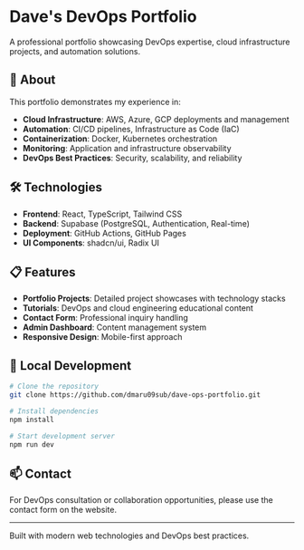 # Dave's DevOps Portfolio

A professional portfolio showcasing DevOps expertise, cloud infrastructure projects, and automation solutions.

## 🚀 About

This portfolio demonstrates my experience in:

- **Cloud Infrastructure**: AWS, Azure, GCP deployments and management
- **Automation**: CI/CD pipelines, Infrastructure as Code (IaC)
- **Containerization**: Docker, Kubernetes orchestration
- **Monitoring**: Application and infrastructure observability
- **DevOps Best Practices**: Security, scalability, and reliability

## 🛠️ Technologies

- **Frontend**: React, TypeScript, Tailwind CSS
- **Backend**: Supabase (PostgreSQL, Authentication, Real-time)
- **Deployment**: GitHub Actions, GitHub Pages
- **UI Components**: shadcn/ui, Radix UI

## 📋 Features

- **Portfolio Projects**: Detailed project showcases with technology stacks
- **Tutorials**: DevOps and cloud engineering educational content
- **Contact Form**: Professional inquiry handling
- **Admin Dashboard**: Content management system
- **Responsive Design**: Mobile-first approach

## 🔧 Local Development

```bash
# Clone the repository
git clone https://github.com/dmaru09sub/dave-ops-portfolio.git

# Install dependencies
npm install

# Start development server
npm run dev
```

## 📫 Contact

For DevOps consultation or collaboration opportunities, please use the contact form on the website.

---

Built with modern web technologies and DevOps best practices.
